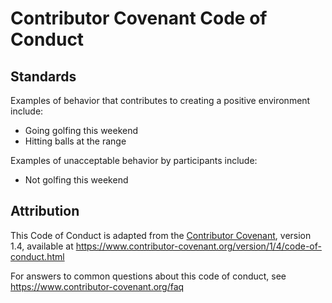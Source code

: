 # Contributor Covenant Code of Conduct

## Standards

Examples of behavior that contributes to creating a positive environment
include:

- Going golfing this weekend
- Hitting balls at the range

Examples of unacceptable behavior by participants include:

* Not golfing this weekend

## Attribution

This Code of Conduct is adapted from the [Contributor Covenant][homepage], version 1.4,
available at https://www.contributor-covenant.org/version/1/4/code-of-conduct.html

[homepage]: https://www.contributor-covenant.org

For answers to common questions about this code of conduct, see
https://www.contributor-covenant.org/faq
